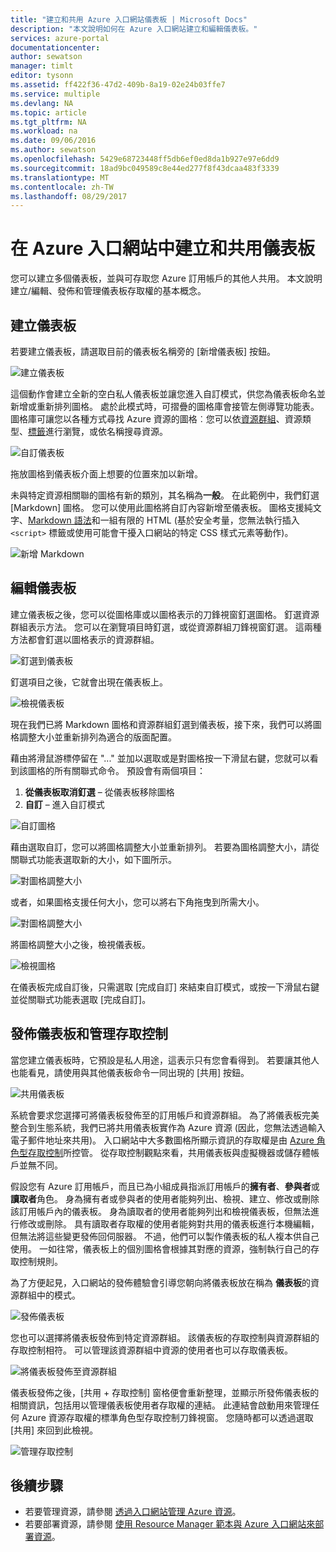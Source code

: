 ```yaml
---
title: "建立和共用 Azure 入口網站儀表板 | Microsoft Docs"
description: "本文說明如何在 Azure 入口網站建立和編輯儀表板。"
services: azure-portal
documentationcenter: 
author: sewatson
manager: timlt
editor: tysonn
ms.assetid: ff422f36-47d2-409b-8a19-02e24b03ffe7
ms.service: multiple
ms.devlang: NA
ms.topic: article
ms.tgt_pltfrm: NA
ms.workload: na
ms.date: 09/06/2016
ms.author: sewatson
ms.openlocfilehash: 5429e68723448ff5db6ef0ed8da1b927e97e6dd9
ms.sourcegitcommit: 18ad9bc049589c8e44ed277f8f43dcaa483f3339
ms.translationtype: MT
ms.contentlocale: zh-TW
ms.lasthandoff: 08/29/2017
---
```

# <a name="create-and-share-dashboards-in-the-azure-portal"></a>在 Azure 入口網站中建立和共用儀表板
您可以建立多個儀表板，並與可存取您 Azure 訂用帳戶的其他人共用。  本文說明建立/編輯、發佈和管理儀表板存取權的基本概念。

## <a name="create-a-dashboard"></a>建立儀表板
若要建立儀表板，請選取目前的儀表板名稱旁的 [新增儀表板]  按鈕。  

![建立儀表板](./media/azure-portal-dashboards/new-dashboard.png)

這個動作會建立全新的空白私人儀表板並讓您進入自訂模式，供您為儀表板命名並新增或重新排列圖格。  處於此模式時，可摺疊的圖格庫會接管左側導覽功能表。  圖格庫可讓您以各種方式尋找 Azure 資源的圖格︰您可以依[資源群組](../azure-resource-manager/resource-group-overview.md#resource-groups)、資源類型、[標籤](../azure-resource-manager/resource-group-using-tags.md)進行瀏覽，或依名稱搜尋資源。  

![自訂儀表板](./media/azure-portal-dashboards/customize-dashboard.png)

拖放圖格到儀表板介面上想要的位置來加以新增。

未與特定資源相關聯的圖格有新的類別，其名稱為**一般**。  在此範例中，我們釘選 [Markdown] 圖格。  您可以使用此圖格將自訂內容新增至儀表板。  圖格支援純文字、[Markdown 語法](https://daringfireball.net/projects/markdown/syntax)和一組有限的 HTML   (基於安全考量，您無法執行插入 `<script>` 標籤或使用可能會干擾入口網站的特定 CSS 樣式元素等動作)。 

![新增 Markdown](./media/azure-portal-dashboards/add-markdown.png)

## <a name="edit-a-dashboard"></a>編輯儀表板
建立儀表板之後，您可以從圖格庫或以圖格表示的刀鋒視窗釘選圖格。 釘選資源群組表示方法。 您可以在瀏覽項目時釘選，或從資源群組刀鋒視窗釘選。 這兩種方法都會釘選以圖格表示的資源群組。

![釘選到儀表板](./media/azure-portal-dashboards/pin-to-dashboard.png)

釘選項目之後，它就會出現在儀表板上。

![檢視儀表板](./media/azure-portal-dashboards/view-dashboard.png)

現在我們已將 Markdown 圖格和資源群組釘選到儀表板，接下來，我們可以將圖格調整大小並重新排列為適合的版面配置。

藉由將滑鼠游標停留在 "..." 並加以選取或是對圖格按一下滑鼠右鍵，您就可以看到該圖格的所有關聯式命令。 預設會有兩個項目：

1. **從儀表板取消釘選** – 從儀表板移除圖格
2. **自訂** – 進入自訂模式

![自訂圖格](./media/azure-portal-dashboards/customize-tile.png)

藉由選取自訂，您可以將圖格調整大小並重新排列。 若要為圖格調整大小，請從關聯式功能表選取新的大小，如下圖所示。

![對圖格調整大小](./media/azure-portal-dashboards/resize-tile.png)

或者，如果圖格支援任何大小，您可以將右下角拖曳到所需大小。

![對圖格調整大小](./media/azure-portal-dashboards/resize-corner.png)

將圖格調整大小之後，檢視儀表板。

![檢視圖格](./media/azure-portal-dashboards/view-tile.png)

在儀表板完成自訂後，只需選取 [完成自訂] 來結束自訂模式，或按一下滑鼠右鍵並從關聯式功能表選取 [完成自訂]。

## <a name="publish-a-dashboard-and-manage-access-control"></a>發佈儀表板和管理存取控制
當您建立儀表板時，它預設是私人用途，這表示只有您會看得到。  若要讓其他人也能看見，請使用與其他儀表板命令一同出現的 [共用]  按鈕。

![共用儀表板](./media/azure-portal-dashboards/share-dashboard.png)

系統會要求您選擇可將儀表板發佈至的訂用帳戶和資源群組。 為了將儀表板完美整合到生態系統，我們已將共用儀表板實作為 Azure 資源 (因此，您無法透過輸入電子郵件地址來共用)。  入口網站中大多數圖格所顯示資訊的存取權是由 [Azure 角色型存取控制](../active-directory/role-based-access-control-configure.md)所控管。 從存取控制觀點來看，共用儀表板與虛擬機器或儲存體帳戶並無不同。  

假設您有 Azure 訂用帳戶，而且已為小組成員指派訂用帳戶的**擁有者**、**參與者**或**讀取者**角色。  身為擁有者或參與者的使用者能夠列出、檢視、建立、修改或刪除該訂用帳戶內的儀表板。  身為讀取者的使用者能夠列出和檢視儀表板，但無法進行修改或刪除。  具有讀取者存取權的使用者能夠對共用的儀表板進行本機編輯，但無法將這些變更發佈回伺服器。  不過，他們可以製作儀表板的私人複本供自己使用。  一如往常，儀表板上的個別圖格會根據其對應的資源，強制執行自己的存取控制規則。  

為了方便起見，入口網站的發佈體驗會引導您朝向將儀表板放在稱為 **儀表板**的資源群組中的模式。  

![發佈儀表板](./media/azure-portal-dashboards/publish-dashboard.png)

您也可以選擇將儀表板發佈到特定資源群組。  該儀表板的存取控制與資源群組的存取控制相符。  可以管理該資源群組中資源的使用者也可以存取儀表板。

![將儀表板發佈至資源群組](./media/azure-portal-dashboards/publish-to-resource-group.png)

儀表板發佈之後，[共用 + 存取控制]  窗格便會重新整理，並顯示所發佈儀表板的相關資訊，包括用以管理儀表板使用者存取權的連結。  此連結會啟動用來管理任何 Azure 資源存取權的標準角色型存取控制刀鋒視窗。  您隨時都可以透過選取 [共用] 來回到此檢視。

![管理存取控制](./media/azure-portal-dashboards/manage-access.png)

## <a name="next-steps"></a>後續步驟
* 若要管理資源，請參閱 [透過入口網站管理 Azure 資源](../azure-resource-manager/resource-group-portal.md)。
* 若要部署資源，請參閱 [使用 Resource Manager 範本與 Azure 入口網站來部署資源](../azure-resource-manager/resource-group-template-deploy-portal.md)。

